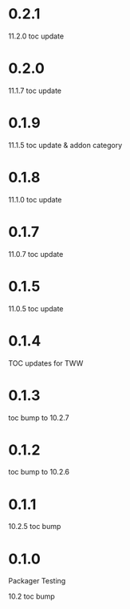 # 0.2.1

11.2.0 toc update

# 0.2.0

11.1.7 toc update

# 0.1.9

11.1.5 toc update & addon category

# 0.1.8

11.1.0 toc update

# 0.1.7

11.0.7 toc update

# 0.1.5

11.0.5 toc update

# 0.1.4

TOC updates for TWW

# 0.1.3

toc bump to 10.2.7

# 0.1.2

toc bump to 10.2.6

# 0.1.1

10.2.5 toc bump

# 0.1.0

Packager Testing

10.2 toc bump